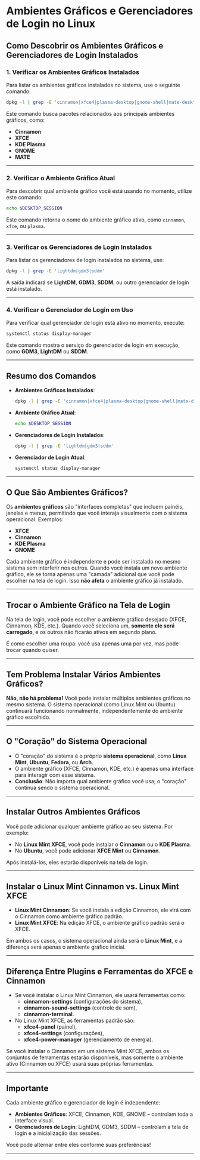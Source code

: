 
# Ambientes Gráficos e Gerenciadores de Login no Linux

## Como Descobrir os Ambientes Gráficos e Gerenciadores de Login Instalados

### 1. Verificar os Ambientes Gráficos Instalados
Para listar os ambientes gráficos instalados no sistema, use o seguinte comando:

```bash
dpkg -l | grep -E 'cinnamon|xfce4|plasma-desktop|gnome-shell|mate-desktop'
```

Este comando busca pacotes relacionados aos principais ambientes gráficos, como:
- **Cinnamon**
- **XFCE**
- **KDE Plasma**
- **GNOME**
- **MATE**

---

### 2. Verificar o Ambiente Gráfico Atual
Para descobrir qual ambiente gráfico você está usando no momento, utilize este comando:

```bash
echo $DESKTOP_SESSION
```

Este comando retorna o nome do ambiente gráfico ativo, como `cinnamon`, `xfce`, ou `plasma`.

---

### 3. Verificar os Gerenciadores de Login Instalados
Para listar os gerenciadores de login instalados no sistema, use:

```bash
dpkg -l | grep -E 'lightdm|gdm3|sddm'
```

A saída indicará se **LightDM**, **GDM3**, **SDDM**, ou outro gerenciador de login está instalado.

---

### 4. Verificar o Gerenciador de Login em Uso
Para verificar qual gerenciador de login está ativo no momento, execute:

```bash
systemctl status display-manager
```

Este comando mostra o serviço do gerenciador de login em execução, como **GDM3**, **LightDM** ou **SDDM**.

---

## Resumo dos Comandos
- **Ambientes Gráficos Instalados**:
  ```bash
  dpkg -l | grep -E 'cinnamon|xfce4|plasma-desktop|gnome-shell|mate-desktop'
  ```
- **Ambiente Gráfico Atual**:
  ```bash
  echo $DESKTOP_SESSION
  ```
- **Gerenciadores de Login Instalados**:
  ```bash
  dpkg -l | grep -E 'lightdm|gdm3|sddm'
  ```
- **Gerenciador de Login Atual**:
  ```bash
  systemctl status display-manager
  ```

---

## O Que São Ambientes Gráficos?
Os **ambientes gráficos** são "interfaces completas" que incluem painéis, janelas e menus, permitindo que você interaja visualmente com o sistema operacional. Exemplos:
- **XFCE**
- **Cinnamon**
- **KDE Plasma**
- **GNOME**

Cada ambiente gráfico é independente e pode ser instalado no mesmo sistema sem interferir nos outros. Quando você instala um novo ambiente gráfico, ele se torna apenas uma "camada" adicional que você pode escolher na tela de login. Isso **não afeta** o ambiente gráfico já instalado.

---

## Trocar o Ambiente Gráfico na Tela de Login
Na tela de login, você pode escolher o ambiente gráfico desejado (XFCE, Cinnamon, KDE, etc.). Quando você seleciona um, **somente ele será carregado**, e os outros não ficarão ativos em segundo plano.

É como escolher uma roupa: você usa apenas uma por vez, mas pode trocar quando quiser.

---

## Tem Problema Instalar Vários Ambientes Gráficos?
**Não, não há problema!** Você pode instalar múltiplos ambientes gráficos no mesmo sistema. O sistema operacional (como Linux Mint ou Ubuntu) continuará funcionando normalmente, independentemente do ambiente gráfico escolhido.

---

## O "Coração" do Sistema Operacional
- O "coração" do sistema é o próprio **sistema operacional**, como **Linux Mint**, **Ubuntu**, **Fedora**, ou **Arch**.
- O ambiente gráfico (XFCE, Cinnamon, KDE, etc.) é apenas uma interface para interagir com esse sistema.
- **Conclusão**: Não importa qual ambiente gráfico você usa; o "coração" continua sendo o sistema operacional.

---

## Instalar Outros Ambientes Gráficos
Você pode adicionar qualquer ambiente gráfico ao seu sistema. Por exemplo:
- No **Linux Mint XFCE**, você pode instalar o **Cinnamon** ou o **KDE Plasma**.
- No **Ubuntu**, você pode adicionar **XFCE Mint** ou **Cinnamon**.

Após instalá-los, eles estarão disponíveis na tela de login.

---

## Instalar o Linux Mint Cinnamon vs. Linux Mint XFCE
- **Linux Mint Cinnamon**: Se você instala a edição Cinnamon, ele virá com o Cinnamon como ambiente gráfico padrão.
- **Linux Mint XFCE**: Na edição XFCE, o ambiente gráfico padrão será o XFCE.

Em ambos os casos, o sistema operacional ainda será o **Linux Mint**, e a diferença será apenas o ambiente gráfico inicial.

---

## Diferença Entre Plugins e Ferramentas do XFCE e Cinnamon
- Se você instalar o Linux Mint Cinnamon, ele usará ferramentas como:
  - **cinnamon-settings** (configurações do sistema),
  - **cinnamon-sound-settings** (controle de som),
  - **cinnamon-terminal**.
- No Linux Mint XFCE, as ferramentas padrão são:
  - **xfce4-panel** (painel),
  - **xfce4-settings** (configurações),
  - **xfce4-power-manager** (gerenciamento de energia).

Se você instalar o Cinnamon em um sistema Mint XFCE, ambos os conjuntos de ferramentas estarão disponíveis, mas somente o ambiente ativo (Cinnamon ou XFCE) usará suas próprias ferramentas.

---

## Importante
Cada ambiente gráfico e gerenciador de login é independente:
- **Ambientes Gráficos**: XFCE, Cinnamon, KDE, GNOME – controlam toda a interface visual.
- **Gerenciadores de Login**: LightDM, GDM3, SDDM – controlam a tela de login e a inicialização das sessões.

Você pode alternar entre eles conforme suas preferências!

---


    




